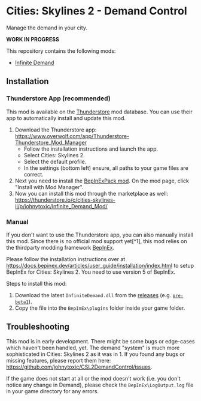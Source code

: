 # Cities: Skylines 2 - Demand Control
Manage the demand in your city.

**WORK IN PROGRESS**

This repository contains the following mods:
- [Infinite Demand](./InfiniteDemand/)

## Installation

### Thunderstore App (recommended)
This mod is available on the [Thunderstore](https://thunderstore.io/c/cities-skylines-ii/) mod database. You can use their app to automatically install and update this mod.
1. Download the Thunderstore app: https://www.overwolf.com/app/Thunderstore-Thunderstore_Mod_Manager
    - Follow the installation instructions and launch the app.
    - Select Cities: Skylines 2.
    - Select the default profile.
    - In the settings (bottom left) ensure, all paths to your game files are correct.
2. Next you need to install the [BepInExPack mod](https://thunderstore.io/c/cities-skylines-ii/p/BepInEx/BepInExPack/). On the mod page, click "Install with Mod Manager".
3. Now you can install this mod through the marketplace as well: https://thunderstore.io/c/cities-skylines-ii/p/johnytoxic/Infinite_Demand_Mod/

### Manual
If you don't want to use the Thunderstore app, you can also manually install this mod. Since there is no official mod support yet[^1], this mod relies on the thirdparty modding framework [BepInEx](https://github.com/BepInEx/BepInEx).

Please follow the installation instructions over at https://docs.bepinex.dev/articles/user_guide/installation/index.html to setup BepInEx for Cities: Skylines 2. You need to use version 5 of BepInEx.

Steps to install this mod:
1. Download the latest `InfiniteDemand.dll` from the [releases](https://github.com/johnytoxic/CSL2DemandControl/releases) (e.g. [`pre-beta1`](https://github.com/johnytoxic/CSL2DemandControl/releases/download/pre-beta1/InfiniteDemand.dll)).
2. Copy the file into the `BepInEx\plugins` folder inside your game folder.

## Troubleshooting
This mod is in early development. There might be some bugs or edge-cases which haven't been handled, yet. The demand "system" is much more sophisticated in Cities: Skylines 2 as it was in 1. If you found any bugs or missing features, please report them here: https://github.com/johnytoxic/CSL2DemandControl/issues.

If the game does not start at all or the mod doesn't work (i.e. you don't notice any change in Demand), please check the `BepInEx\LogOutput.log` file in your game directory for any errors.
